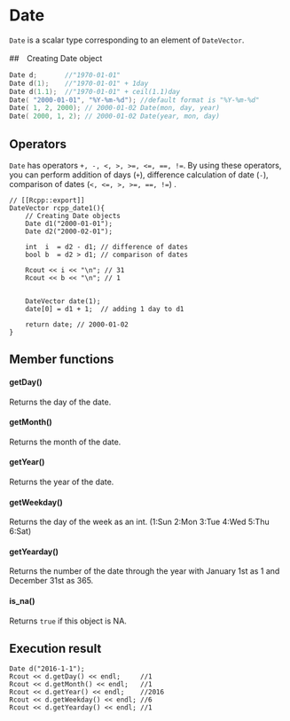 # Date

`Date` is a scalar type corresponding to an element of `DateVector`.

##　Creating Date object

```cpp
Date d;       //"1970-01-01"
Date d(1);    //"1970-01-01" + 1day
Date d(1.1);  //"1970-01-01" + ceil(1.1)day
Date( "2000-01-01", "%Y-%m-%d"); //default format is "%Y-%m-%d"
Date( 1, 2, 2000); // 2000-01-02 Date(mon, day, year)
Date( 2000, 1, 2); // 2000-01-02 Date(year, mon, day)
```
## Operators

`Date` has operators `+, -, <, >, >=, <=, ==, !=`. By using these operators, you can perform addition of days (`+`), difference calculation of date (`-`), comparison of dates (`<, <=, >, >=, ==, !=`) .
```
// [[Rcpp::export]]
DateVector rcpp_date1(){
    // Creating Date objects
    Date d1("2000-01-01");
    Date d2("2000-02-01");

    int  i  = d2 - d1; // difference of dates
    bool b  = d2 > d1; // comparison of dates

    Rcout << i << "\n"; // 31
    Rcout << b << "\n"; // 1


    DateVector date(1);
    date[0] = d1 + 1;  // adding 1 day to d1

    return date; // 2000-01-02
}
```



## Member functions


#### getDay()

Returns the day of the date.

#### getMonth()

Returns the month of the date.

#### getYear()

Returns the year of the date.

#### getWeekday()

Returns the day of the week as an int. (1:Sun 2:Mon 3:Tue 4:Wed 5:Thu 6:Sat)

#### getYearday()

Returns the number of the date through the year with January 1st as 1 and December 31st as 365.

#### is_na()

Returns `true` if this object is NA.

## Execution result

```
Date d("2016-1-1");
Rcout << d.getDay() << endl;     //1
Rcout << d.getMonth() << endl;   //1
Rcout << d.getYear() << endl;    //2016
Rcout << d.getWeekday() << endl; //6
Rcout << d.getYearday() << endl; //1
```
